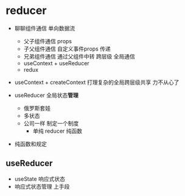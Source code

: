 # reducer

- 聊聊组件通信
    单向数据流 
    - 父子组件通信  props
    - 子父组件通信  自定义事件props 传递
    - 兄弟组件通信  通过父组件中转
    跨层级  全局通信
    - useContext  + useReducer
    - redux
  
- useContext + createContext  打理复杂的全局跨层级共享
  力不从心了
- useReducer  全局状态**管理**
  - 俄罗斯套娃
  - 多状态
  - 公司一样  制定一个制度
    - 单纯 reducer  纯函数
- 纯函数和规定

## useReducer
- useState 响应式状态
- 响应式状态管理
    上手段